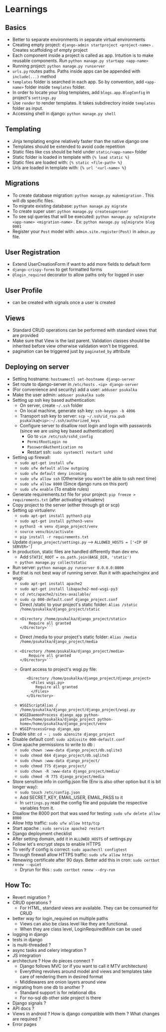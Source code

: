 # Learnings

## Basics

- Better to separate environments in separate virtual environments
- Creating empty project: `django-admin startproject <project-name>` . Creates scaffolding of empty project
- Each component inside a project is called as app. Intuition is to make reusable components. Run `python manage.py startapp <app-name>`
- Running project: `python manage.py runserver`
- `urls.py` routes paths. Paths inside apps can be appended with `include(...)` method
- `templates` folder is searched in each app. So by convention, add `<app-name>` folder inside `templates` folder.
- In order to locate your blog templates, add `blogs.app.BlogConfig` in project's `settings.py`
- Use `render` to render templates. It takes subdirectory inside `templates` folder as input.
- Accessing shell in django: `python manage.py shell`

## Templating
- Jinja templating engine relatively faster than the native django one
- Templates should be extended to avoid code repetition
- Static files like css should be held under `static/<app-name>` folder
- Static folder is loaded in template with `{% load static %}`
- Static files are loaded with: `{% static <file-path> %}`
- Urls are loaded in template with: `{% url '<url-name> %}`

## Migrations
- To create database migration: `python manage.py makemigration` . This will db specific files.
- To migrate existing database: `python manage.py migrate`
- To create super user: `python manage.py createsuperuser`
- To see sql queries that will be executed: `python manage.py sqlmigrate <app-name> <migration-name>` . Ex: `python manage.py sqlmigrate blog 0001`
- Register your `Post` model with: `admin.site.register(Post)` in `admin.py` file.

## User Registration
- Extend UserCreationForm if want to add more fields to default form
- `django-crispy-forms` to get formatted forms 
- `@login_required` decorator to allow paths only for logged in user

## User Profile
- can be created with signals once a user is created

## Views
- Standard CRUD operations can be performed with standard views that are provided
- Make sure that View is the last parent. Validation classes should be inherited before view otherwise validation won't be triggered.
- pagination can be triggered just by `paginated_by` attribute

## Deploying on server
- Setting hostname: `hostnamectl set-hostname django-server`
- Set route to django-server in `/etc/hosts` . `<ip> django-server`
- (For convenience and security) add a user: `adduser psukalka` 
- Make the user admin: `adduser psukalka sudo`
- Setting up ssh key based authentication:
  - On server, create `~/.ssh` folder
  - On local machine, generate ssh key: `ssh-keygen -b 4096`
  - Transport ssh key to server: `scp ~/.ssh/id_rsa.pub psukalka@<ip>:~/.ssh/authorized_keys`
  - Configure server to disallow root login and login with passwords (since we are using key based authentication)
    - Go to `vim /etc/ssh/sshd_config`
    - `PermitRootLogin no`
    - `PasswordAuthentication no`
    - Restart ssh: `sudo systemctl restart sshd`
- Setting up firewall:
  - `sudo apt-get install ufw`
  - `sudo ufw default allow outgoing`
  - `sudo ufw default deny incoming`
  - `sudo ufw allow ssh` (Otherwise you won't be able to ssh next time)
  - `sudo ufw allow 8000` (Since django runs on this port)
  - `sudo ufw enable` (To enable rules)
- Generate requirements.txt file for your project: `pip freeze > requirements.txt` (after activating virtualenv)
- Copy project to the server (either through git or scp)
- Setting up virtualenv:
    - `sudo apt-get install python3-pip`
    - `sudo apt-get install python3-venv`
    - `python3 -m venv django_project/venv`
    - `source venv/bin/activate`
    - `pip install -r requirements.txt`
- Update `django_project/settings.py` --> `ALLOWED_HOSTS = ['<IP OF SERVER>']`
- In production, static files are handled differently than dev env. 
  - Add `STATIC_ROOT = os.path.join(BASE_DIR, 'static')`
  - `python manage.py collectstatic`
- Run server: `python manage.py runserver 0.0.0.0:8000`
- But that is not best way of running server. Run it with apache/nginx and wsgi:
  - `sudo apt-get install apache2`
  - `sudo apt-get install libapache2-mod-wsgi-py3`
  - `cd /etc/apache2/sites-available/`
  - `sudo cp 000-default.conf django_project.conf`
  - Direct /static to your project's static folder: `Alias /static /home/psukalka/django_project/static`
  - ```
    <Directory /home/psukalka/django_project/static>
        Require all granted
    </Directory>``` 
  - Direct /media to your project's static folder: `Alias /media /home/psukalka/django_project/media`
  - ```
    <Directory /home/psukalka/django_project/media>
        Require all granted
    </Directory>```
  - Grant access to project's wsgi.py file:
    ```
       <Directory /home/psukalka/django_project/django_project>
         <Files wsgi.py>
           Require all granted
         </Files>
       </Directory>
    ```
  - `WSGIScriptAlias / /home/psukalka/django_project/django_project/wsgi.py`
  - `WSGIDaemonProcess django_app python-path=/home/psukalka/django_project python-home=/home/psukalka/django_project/venv`
  - `WSGIProcessGroup django_app`
- Enable site: `cd ~ ; sudo a2ensite django_project`
- Disable default conf: `sudo a2dissite 000-default.conf`
- Give apache permissions to write to db : 
  - `sudo chown :www-data django_project/db.sqlite3`
  - `sudo chmod 664 django_project/db.sqlite3`
  - `sudo chown :www-data django_project/`
  - `sudo chmod 775 django_project/`
  - `sudo chown -R :www-data django_project/media/`
  - `sudo chmod -R 775 django_project/media`
- Store sensitive info in config.json file (Env is also other option but it is bit longer way):
  - `sudo touch /etc/config.json`
  - Add SECRET_KEY, EMAIL_USER, EMAIL_PASS to it
  - In `settings.py` read the config file and populate the respective variables from it.
- Disallow the 8000 port that was used for testing: `sudo ufw delete allow 8000`
- Allow http traffic: `sudo ufw allow http/tcp`
- Start apache : `sudo service apache2 restart`
- Django deployment checklist
- After setting domain, add it in `ALLOWED_HOSTS` of settings.py
- Follow let's encrypt steps to enable HTTPS
- To verify if config is correct: `sudo apachectl configtest`
- Through firewall allow HTTPS traffic: `sudo ufw allow https`
- Renewing certificate after 90 days. Better add this in cron: `sudo certbot renew --quiet` 
  - Dryrun for this : `sudo certbot renew --dry-run`

## How To:
- Revert migration ?
- CRUD operations ?
    - For HTML, standard views are available. They can be consumed for CRUD
- better way for login_required on multiple paths 
    - Views can also be class level like they are functional.
    - When they are class level, LoginRequiredMixin can be used
- logging in django
- tests in django 
- is multi-threaded ?
- async tasks and celery integration ? 
- JS integration 
- architecture ? How do pieces connect ? 
    - Django follows MVC (or if you want to call it MTV architecture)
    - Everything revolves around model and views and templates take care of rendering them in desired format
    - Middlewares are onion layers around view
- migrating from one db to another ? 
    - Standard support is for relational dbs 
    - For no-sql db other side project is there
- Django signals ? 
- API docs ?
- Views in android ? How is django compatible with them ? What changes are required ? 
- Error pages 
